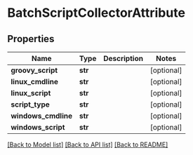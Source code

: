 # BatchScriptCollectorAttribute

## Properties
Name | Type | Description | Notes
------------ | ------------- | ------------- | -------------
**groovy_script** | **str** |  | [optional] 
**linux_cmdline** | **str** |  | [optional] 
**linux_script** | **str** |  | [optional] 
**script_type** | **str** |  | [optional] 
**windows_cmdline** | **str** |  | [optional] 
**windows_script** | **str** |  | [optional] 

[[Back to Model list]](../README.md#documentation-for-models) [[Back to API list]](../README.md#documentation-for-api-endpoints) [[Back to README]](../README.md)


